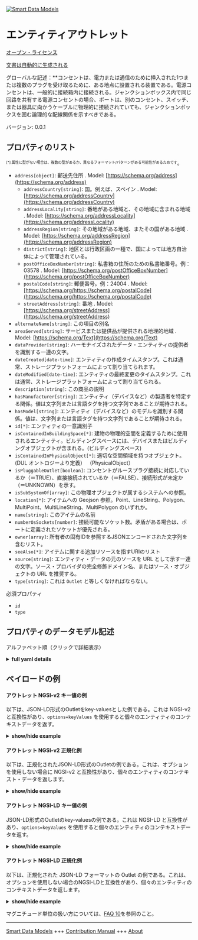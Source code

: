 <!-- 10-Header -->  
[![Smart Data Models](https://smartdatamodels.org/wp-content/uploads/2022/01/SmartDataModels_logo.png "Logo")](https://smartdatamodels.org)  
エンティティアウトレット  
============<!-- /10-Header -->  
<!-- 15-License -->  
[オープン・ライセンス](https://github.com/smart-data-models//dataModel.S4BLDG/blob/master/Outlet/LICENSE.md)  
[文書は自動的に生成される](https://docs.google.com/presentation/d/e/2PACX-1vTs-Ng5dIAwkg91oTTUdt8ua7woBXhPnwavZ0FxgR8BsAI_Ek3C5q97Nd94HS8KhP-r_quD4H0fgyt3/pub?start=false&loop=false&delayms=3000#slide=id.gb715ace035_0_60)  
<!-- /15-License -->  
<!-- 20-Description -->  
グローバルな記述：**コンセントは、電力または通信のために挿入された1つまたは複数のプラグを受け取るために、ある地点に設置される装置である。電源コンセントは、一般的に接続箱内に接続される。ジャンクションボックス内で同じ回路を共有する電源コンセントの場合、ポートは、別のコンセント、スイッチ、または器具に向かうケーブルに物理的に接続されていても、ジャンクションボックスを囲む論理的な配線関係を示すべきである。  
バージョン: 0.0.1  
<!-- /20-Description -->  
<!-- 30-PropertiesList -->  

## プロパティのリスト  

<sup><sub>[*] 属性に型がない場合は、複数の型があるか、異なるフォーマット/パターンがある可能性があるためです</sub></sup>。  
- `address[object]`: 郵送先住所  . Model: [https://schema.org/address](https://schema.org/address)	- `addressCountry[string]`: 国。例えば、スペイン  . Model: [https://schema.org/addressCountry](https://schema.org/addressCountry)  
	- `addressLocality[string]`: 番地がある地域と、その地域に含まれる地域  . Model: [https://schema.org/addressLocality](https://schema.org/addressLocality)  
	- `addressRegion[string]`: その地域がある地域、またその国がある地域  . Model: [https://schema.org/addressRegion](https://schema.org/addressRegion)  
	- `district[string]`: 地区とは行政区画の一種で、国によっては地方自治体によって管理されている。    
	- `postOfficeBoxNumber[string]`: 私書箱の住所のための私書箱番号。例：03578  . Model: [https://schema.org/postOfficeBoxNumber](https://schema.org/postOfficeBoxNumber)  
	- `postalCode[string]`: 郵便番号。例：24004  . Model: [https://schema.org/https://schema.org/postalCode](https://schema.org/https://schema.org/postalCode)  
	- `streetAddress[string]`: 番地  . Model: [https://schema.org/streetAddress](https://schema.org/streetAddress)  
- `alternateName[string]`: この項目の別名  - `areaServed[string]`: サービスまたは提供品が提供される地理的地域  . Model: [https://schema.org/Text](https://schema.org/Text)- `dataProvider[string]`: ハーモナイズされたデータ・エンティティの提供者を識別する一連の文字。  - `dateCreated[date-time]`: エンティティの作成タイムスタンプ。これは通常、ストレージプラットフォームによって割り当てられます。  - `dateModified[date-time]`: エンティティの最終変更のタイムスタンプ。これは通常、ストレージプラットフォームによって割り当てられる。  - `description[string]`: この商品の説明  - `hasManufacturer[string]`: エンティティ（デバイスなど）の製造者を特定する関係。値は文字列または言語タグを持つ文字列であることが期待される。  - `hasModel[string]`: エンティティ（デバイスなど）のモデルを識別する関係。値は、文字列または言語タグを持つ文字列であることが期待される。  - `id[*]`: エンティティの一意識別子  - `isContainedInBuildingSpace[*]`: 建物の物理的空間を定義するために使用されるエンティティ。ビルディングスペースには、デバイスまたはビルディングオブジェクトが含まれる。(ビルディングスペース)  - `isContainedInPhysicalObject[*]`: 適切な空間領域を持つオブジェクト。  (DUL オントロジーより定義） （PhysicalObject）  - `isPluggableOutlet[boolean]`: コンセントがルースプラグ接続に対応しているか（＝TRUE）、直接接続されているか（＝FALSE）、接続形式が未定か（＝UNKNOWN）を示す。  - `isSubSystemOf[array]`: この物理オブジェクトが属するシステムへの参照。  - `location[*]`: アイテムへの Geojson 参照。Point、LineString、Polygon、MultiPoint、MultiLineString、MultiPolygon のいずれか。  - `name[string]`: このアイテムの名前  - `numberOsSockets[number]`: 接続可能なソケット数。矛盾がある場合は、ポートに定義されたソケットが優先される。  - `owner[array]`: 所有者の固有IDを参照するJSONエンコードされた文字列を含むリスト。  - `seeAlso[*]`: アイテムに関する追加リソースを指すURIのリスト  - `source[string]`: エンティティ・データの元のソースを URL として示す一連の文字。ソース・プロバイダの完全修飾ドメイン名、またはソース・オブジェクトの URL を推奨する。  - `type[string]`: これは `Outlet` と等しくなければならない。  <!-- /30-PropertiesList -->  
<!-- 35-RequiredProperties -->  
必須プロパティ  
- `id`  - `type`  <!-- /35-RequiredProperties -->  
<!-- 40-RequiredProperties -->  
<!-- /40-RequiredProperties -->  
<!-- 50-DataModelHeader -->  
## プロパティのデータモデル記述  
アルファベット順（クリックで詳細表示）  
<!-- /50-DataModelHeader -->  
<!-- 60-ModelYaml -->  
<details><summary><strong>full yaml details</strong></summary>    
```yaml  
Outlet:    
  description: 'An outlet is a device installed at a point to receive one or more inserted plugs for electrical power or communications. Power outlets are commonly connected within a junction box; data outlets may be directly connected to a wall. For power outlets sharing the same circuit within a junction box, the ports should indicate the logical wiring relationship to the enclosing junction box, even though they may be physically connected to a cable going to another outlet, switch, or fixture.'    
  properties:    
    address:    
      description: The mailing address    
      properties:    
        addressCountry:    
          description: 'The country. For example, Spain'    
          type: string    
          x-ngsi:    
            model: https://schema.org/addressCountry    
            type: Property    
        addressLocality:    
          description: 'The locality in which the street address is, and which is in the region'    
          type: string    
          x-ngsi:    
            model: https://schema.org/addressLocality    
            type: Property    
        addressRegion:    
          description: 'The region in which the locality is, and which is in the country'    
          type: string    
          x-ngsi:    
            model: https://schema.org/addressRegion    
            type: Property    
        district:    
          description: 'A district is a type of administrative division that, in some countries, is managed by the local government'    
          type: string    
          x-ngsi:    
            type: Property    
        postOfficeBoxNumber:    
          description: 'The post office box number for PO box addresses. For example, 03578'    
          type: string    
          x-ngsi:    
            model: https://schema.org/postOfficeBoxNumber    
            type: Property    
        postalCode:    
          description: 'The postal code. For example, 24004'    
          type: string    
          x-ngsi:    
            model: https://schema.org/https://schema.org/postalCode    
            type: Property    
        streetAddress:    
          description: The street address    
          type: string    
          x-ngsi:    
            model: https://schema.org/streetAddress    
            type: Property    
        streetNr:    
          description: Number identifying a specific property on a public street    
          type: string    
          x-ngsi:    
            type: Property    
      type: object    
      x-ngsi:    
        model: https://schema.org/address    
        type: Property    
    alternateName:    
      description: An alternative name for this item    
      type: string    
      x-ngsi:    
        type: Property    
    areaServed:    
      description: The geographic area where a service or offered item is provided    
      type: string    
      x-ngsi:    
        model: https://schema.org/Text    
        type: Property    
    dataProvider:    
      description: A sequence of characters identifying the provider of the harmonised data entity    
      type: string    
      x-ngsi:    
        type: Property    
    dateCreated:    
      description: Entity creation timestamp. This will usually be allocated by the storage platform    
      format: date-time    
      type: string    
      x-ngsi:    
        type: Property    
    dateModified:    
      description: Timestamp of the last modification of the entity. This will usually be allocated by the storage platform    
      format: date-time    
      type: string    
      x-ngsi:    
        type: Property    
    description:    
      description: A description of this item    
      type: string    
      x-ngsi:    
        type: Property    
    hasManufacturer:    
      description: 'A relationship identifying the manufacturer of an entity (e.g., device). The value is expected to be a string or a string with language tag'    
      type: string    
      x-ngsi:    
        type: Property    
    hasModel:    
      description: 'A relationship identifying the model of an entity (e.g., device). The value is expected to be a string or a string with language tag'    
      type: string    
      x-ngsi:    
        type: Property    
    id:    
      anyOf:    
        - description: Identifier format of any NGSI entity    
          maxLength: 256    
          minLength: 1    
          pattern: ^[\w\-\.\{\}\$\+\*\[\]`|~^@!,:\\]+$    
          type: string    
          x-ngsi:    
            type: Property    
        - description: Identifier format of any NGSI entity    
          format: uri    
          type: string    
          x-ngsi:    
            type: Property    
      description: Unique identifier of the entity    
      x-ngsi:    
        type: Property    
    isContainedInBuildingSpace:    
      anyOf:    
        - description: Identifier format of any NGSI entity    
          maxLength: 256    
          minLength: 1    
          pattern: ^[\w\-\.\{\}\$\+\*\[\]`|~^@!,:\\]+$    
          type: string    
          x-ngsi:    
            type: Property    
        - description: Identifier format of any NGSI entity    
          format: uri    
          type: string    
          x-ngsi:    
            type: Property    
      description: An entity used to define the physical spaces of the building. A building space contains devices or building objects. (BuildingSpace)    
      x-ngsi:    
        type: Property    
    isContainedInPhysicalObject:    
      anyOf:    
        - description: Identifier format of any NGSI entity    
          maxLength: 256    
          minLength: 1    
          pattern: ^[\w\-\.\{\}\$\+\*\[\]`|~^@!,:\\]+$    
          type: string    
          x-ngsi:    
            type: Property    
        - description: Identifier format of any NGSI entity    
          format: uri    
          type: string    
          x-ngsi:    
            type: Property    
      description: Any Object that has a proper space region.  (Definition extracted from DUL ontology) (PhysicalObject)    
      x-ngsi:    
        type: Property    
    isPluggableOutlet:    
      description: Indication of whether the outlet accepts a loose plug connection (= TRUE) or whether it is directly connected (= FALSE) or whether the form of connection has not yet been determined (= UNKNOWN)    
      type: boolean    
      x-ngsi:    
        type: Property    
    isSubSystemOf:    
      description: A reference to a system(s) that this Physical Object is part of    
      items:    
        anyOf:    
          - description: Identifier format of any NGSI entity    
            maxLength: 256    
            minLength: 1    
            pattern: ^[\w\-\.\{\}\$\+\*\[\]`|~^@!,:\\]+$    
            type: string    
            x-ngsi:    
              type: Property    
          - description: Identifier format of any NGSI entity    
            format: uri    
            type: string    
            x-ngsi:    
              type: Property    
        description: Unique identifier of the entity    
        x-ngsi:    
          type: Property    
      type: array    
      x-ngsi:    
        type: Relationship    
    location:    
      description: 'Geojson reference to the item. It can be Point, LineString, Polygon, MultiPoint, MultiLineString or MultiPolygon'    
      oneOf:    
        - description: Geojson reference to the item. Point    
          properties:    
            bbox:    
              items:    
                type: number    
              minItems: 4    
              type: array    
            coordinates:    
              items:    
                type: number    
              minItems: 2    
              type: array    
            type:    
              enum:    
                - Point    
              type: string    
          required:    
            - type    
            - coordinates    
          title: GeoJSON Point    
          type: object    
          x-ngsi:    
            type: GeoProperty    
        - description: Geojson reference to the item. LineString    
          properties:    
            bbox:    
              items:    
                type: number    
              minItems: 4    
              type: array    
            coordinates:    
              items:    
                items:    
                  type: number    
                minItems: 2    
                type: array    
              minItems: 2    
              type: array    
            type:    
              enum:    
                - LineString    
              type: string    
          required:    
            - type    
            - coordinates    
          title: GeoJSON LineString    
          type: object    
          x-ngsi:    
            type: GeoProperty    
        - description: Geojson reference to the item. Polygon    
          properties:    
            bbox:    
              items:    
                type: number    
              minItems: 4    
              type: array    
            coordinates:    
              items:    
                items:    
                  items:    
                    type: number    
                  minItems: 2    
                  type: array    
                minItems: 4    
                type: array    
              type: array    
            type:    
              enum:    
                - Polygon    
              type: string    
          required:    
            - type    
            - coordinates    
          title: GeoJSON Polygon    
          type: object    
          x-ngsi:    
            type: GeoProperty    
        - description: Geojson reference to the item. MultiPoint    
          properties:    
            bbox:    
              items:    
                type: number    
              minItems: 4    
              type: array    
            coordinates:    
              items:    
                items:    
                  type: number    
                minItems: 2    
                type: array    
              type: array    
            type:    
              enum:    
                - MultiPoint    
              type: string    
          required:    
            - type    
            - coordinates    
          title: GeoJSON MultiPoint    
          type: object    
          x-ngsi:    
            type: GeoProperty    
        - description: Geojson reference to the item. MultiLineString    
          properties:    
            bbox:    
              items:    
                type: number    
              minItems: 4    
              type: array    
            coordinates:    
              items:    
                items:    
                  items:    
                    type: number    
                  minItems: 2    
                  type: array    
                minItems: 2    
                type: array    
              type: array    
            type:    
              enum:    
                - MultiLineString    
              type: string    
          required:    
            - type    
            - coordinates    
          title: GeoJSON MultiLineString    
          type: object    
          x-ngsi:    
            type: GeoProperty    
        - description: Geojson reference to the item. MultiLineString    
          properties:    
            bbox:    
              items:    
                type: number    
              minItems: 4    
              type: array    
            coordinates:    
              items:    
                items:    
                  items:    
                    items:    
                      type: number    
                    minItems: 2    
                    type: array    
                  minItems: 4    
                  type: array    
                type: array    
              type: array    
            type:    
              enum:    
                - MultiPolygon    
              type: string    
          required:    
            - type    
            - coordinates    
          title: GeoJSON MultiPolygon    
          type: object    
          x-ngsi:    
            type: GeoProperty    
      x-ngsi:    
        type: GeoProperty    
    name:    
      description: The name of this item    
      type: string    
      x-ngsi:    
        type: Property    
    numberOsSockets:    
      description: 'The number of sockets that may be connected. In case of inconsistency, sockets defined on ports take precedence'    
      type: number    
      x-ngsi:    
        type: Property    
    owner:    
      description: A List containing a JSON encoded sequence of characters referencing the unique Ids of the owner(s)    
      items:    
        anyOf:    
          - description: Identifier format of any NGSI entity    
            maxLength: 256    
            minLength: 1    
            pattern: ^[\w\-\.\{\}\$\+\*\[\]`|~^@!,:\\]+$    
            type: string    
            x-ngsi:    
              type: Property    
          - description: Identifier format of any NGSI entity    
            format: uri    
            type: string    
            x-ngsi:    
              type: Property    
        description: Unique identifier of the entity    
        x-ngsi:    
          type: Property    
      type: array    
      x-ngsi:    
        type: Property    
    seeAlso:    
      description: list of uri pointing to additional resources about the item    
      oneOf:    
        - items:    
            format: uri    
            type: string    
          minItems: 1    
          type: array    
        - format: uri    
          type: string    
      x-ngsi:    
        type: Property    
    source:    
      description: 'A sequence of characters giving the original source of the entity data as a URL. Recommended to be the fully qualified domain name of the source provider, or the URL to the source object'    
      type: string    
      x-ngsi:    
        type: Property    
    type:    
      description: It must be equal to `Outlet`    
      enum:    
        - Outlet    
      type: string    
      x-ngsi:    
        type: Property    
  required:    
    - id    
    - type    
  type: object    
  x-derived-from: "https://saref.etsi.org/saref4bldg/v1.1.2/#s4bldg:Outlet"    
  x-disclaimer: 'Redistribution and use in source and binary forms, with or without modification, are permitted  provided that the license conditions are met. Copyleft (c) 2022 Contributors to Smart Data Models Program'    
  x-license-url: https://github.com/smart-data-models/dataModel.S4BLDG/blob/master/Outlet/LICENSE.md    
  x-model-schema: https://smart-data-models.github.com/dataModel.SAREF4BLDG/Outlet/schema.json    
  x-model-tags: SAREF Outlet    
  x-version: 0.0.1    
```  
</details>    
<!-- /60-ModelYaml -->  
<!-- 70-MiddleNotes -->  
<!-- /70-MiddleNotes -->  
<!-- 80-Examples -->  
## ペイロードの例  
#### アウトレット NGSI-v2 キー値の例  
以下は、JSON-LD形式のOutletをkey-valuesとした例である。これは NGSI-v2 と互換性があり、`options=keyValues` を使用すると個々のエンティティのコンテキストデータを返す。  
<details><summary><strong>show/hide example</strong></summary>    
```json  
{  
  "id": "urn:ngsi-ld:Outlet:7a3ae74a-7681-4eff-81ac-a9f995a9c036",  
  "type": "Outlet",  
  "isPluggableOutlet": false,  
  "numberOsSockets": 0.1918228211879548,  
  "isContainedInBuildingSpace": "urn:ngsi-ld:BuildingSpace:907c07f2-8f27-41a9-819e-8a80d1c87007",  
  "isContainedInPhysicalObject": "urn:ngsi-ld:PhysicalObject:1c96216e-94a2-4170-819d-4ed7e7187d12",  
  "isSubSystemOf": [  
    "urn:ngsi-ld:System:3b34e791-7cf8-42f2-9374-9b5b4326a240",  
    "urn:ngsi-ld:System:14bd6fd5-2c91-402f-8065-cec6b10857d0",  
    "urn:ngsi-ld:System:c4d52ab2-da55-4b43-892e-32556347d978"  
  ],  
  "hasManufacturer": "Outlet Company Inc.",  
  "hasModel": "Outlet 0.1.2",  
  "dateCreated": "2023-01-26T02:41:07Z",  
  "dateModified": "2023-01-26T02:28:41Z",  
  "source": "Import",  
  "name": "Outlet",  
  "alternateName": "Outlet type 2",  
  "description": "Outlet of limited Outlet types",  
  "dataProvider": "IFC file"  
}  
```  
</details>  
#### アウトレット NGSI-v2 正規化例  
以下は、正規化されたJSON-LD形式のOutletの例である。これは、オプションを使用しない場合に NGSI-v2 と互換性があり、個々のエンティティのコンテキスト・データを返します。  
<details><summary><strong>show/hide example</strong></summary>    
```json  
{  
  "id": "urn:ngsi-ld:Outlet:c0e04f9f-cdfe-4edb-be50-13ed4f58812b",  
  "type": "Outlet",  
  "isPluggableOutlet": {  
    "type": "Boolean",  
    "value": true  
  },  
  "numberOsSockets": {  
    "type": "Float",  
    "value": 0.10709930455014449  
  },  
  "isContainedInBuildingSpace": {  
    "type": "URL",  
    "value": "urn:ngsi-ld:BuildingSpace:54517d31-9a7c-4c03-a8a7-e313e40d85b7"  
  },  
  "isContainedInPhysicalObject": {  
    "type": "URL",  
    "value": "urn:ngsi-ld:PhysicalObject:66a3672d-23e2-4fef-9c34-6590d39ef748"  
  },  
  "isSubSystemOf": {  
    "type": "array",  
    "value": [  
      {  
        "type": "URL",  
        "value": "urn:ngsi-ld:System:0adb15b2-f8db-47b3-b178-b39e74a42b67"  
      },  
      {  
        "type": "URL",  
        "value": "urn:ngsi-ld:System:764cf843-59a2-4e0b-b8e1-e50d6dca8fc8"  
      },  
      {  
        "type": "URL",  
        "value": "urn:ngsi-ld:System:0d20ab8a-6958-4a7b-91c1-3603fb2058a4"  
      }  
    ]  
  },  
  "hasManufacturer": {  
    "type": "Text",  
    "value": "Outlet Company Inc."  
  },  
  "hasModel": {  
    "type": "Text",  
    "value": "Outlet 0.1.2"  
  },  
  "dateCreated": {  
    "type": "DateTime",  
    "value": "2023-01-26T08:13:08.8649976+01:00"  
  },  
  "dateModified": {  
    "type": "DateTime",  
    "value": "2023-01-25T22:16:00.1914059+01:00"  
  },  
  "source": {  
    "type": "Text",  
    "value": "Import"  
  },  
  "name": {  
    "type": "Text",  
    "value": "Outlet"  
  },  
  "alternateName": {  
    "type": "Text",  
    "value": "Outlet type 2"  
  },  
  "description": {  
    "type": "Text",  
    "value": "Outlet of limited Outlet types"  
  },  
  "dataProvider": {  
    "type": "Text",  
    "value": "IFC file"  
  }  
}  
```  
</details>  
#### アウトレット NGSI-LD キー値の例  
JSON-LD形式のOutletのkey-valuesの例である。これは NGSI-LD と互換性があり、`options=keyValues` を使用すると個々のエンティティのコンテキストデータを返す。  
<details><summary><strong>show/hide example</strong></summary>    
```json  
{  
  "id": "urn:ngsi-ld:Outlet:dfb752ac-bbce-4adc-9770-ed0f66b86127",  
  "type": "Outlet",  
  "isPluggableOutlet": false,  
  "numberOsSockets": 0.7195834925406465,  
  "isContainedInBuildingSpace": "urn:ngsi-ld:BuildingSpace:94978f5e-ade6-4d0f-b4cf-f4abef1ae566",  
  "isContainedInPhysicalObject": "urn:ngsi-ld:PhysicalObject:d44d1cda-ea3d-4b59-a3ea-16f54b20872f",  
  "isSubSystemOf": [  
    "urn:ngsi-ld:System:c6143c82-b719-4d29-bafd-7af13612a787",  
    "urn:ngsi-ld:System:be1a5029-6939-4dae-8281-29784e591719",  
    "urn:ngsi-ld:System:ad2f3183-8395-4888-8e9c-ad6f674ce114"  
  ],  
  "hasManufacturer": "Outlet Company Inc.",  
  "hasModel": "Outlet 0.1.2",  
  "dateCreated": "2023-01-26T10:07:59Z",  
  "dateModified": "2023-01-25T16:51:27Z",  
  "source": "Import",  
  "name": "Outlet",  
  "alternateName": "Outlet type 2",  
  "description": "Outlet of limited Outlet types",  
  "dataProvider": "IFC file",  
  "@context": [  
    "https://raw.githubusercontent.com/smart-data-models/dataModel.S4BLDG/master/context.jsonld",  
    "https://uri.etsi.org/ngsi-ld/v1/ngsi-ld-core-context.jsonld"  
  ]  
}  
```  
</details>  
#### アウトレット NGSI-LD 正規化例  
以下は、正規化された JSON-LD フォーマットの Outlet の例である。これは、オプションを使用しない場合のNGSI-LDと互換性があり、個々のエンティティのコンテキストデータを返します。  
<details><summary><strong>show/hide example</strong></summary>    
```json  
{  
  "id": "urn:ngsi-ld:Outlet:10026fea-6da7-4531-9499-c62e29174456",  
  "type": "Outlet",  
  "isPluggableOutlet": {  
    "type": "Property",  
    "value": false  
  },  
  "numberOsSockets": {  
    "type": "Property",  
    "value": 0.08402675463783171  
  },  
  "isContainedInBuildingSpace": {  
    "type": "Relationship",  
    "object": "urn:ngsi-ld:BuildingSpace:aa5a4392-55e2-44c2-884f-ea630e2c91ab"  
  },  
  "isContainedInPhysicalObject": {  
    "type": "Relationship",  
    "object": "urn:ngsi-ld:PhysicalObject:dc452c3f-bc46-4b8c-8be7-5d2815ee4345"  
  },  
  "isSubSystemOf": [  
    {  
      "type": "Relationship",  
      "object": "urn:ngsi-ld:System:1d54a955-8898-4270-8acc-cf3d21aa34dd"  
    },  
    {  
      "type": "Relationship",  
      "object": "urn:ngsi-ld:System:e5d0d074-3ec3-4375-aca0-b2b49f866c2f"  
    },  
    {  
      "type": "Relationship",  
      "object": "urn:ngsi-ld:System:a8ee1813-d70e-4680-a2de-e4697a8e8aa4"  
    }  
  ],  
  "hasManufacturer": {  
    "type": "Property",  
    "value": "Outlet Company Inc."  
  },  
  "hasModel": {  
    "type": "Property",  
    "value": "Outlet 0.1.2"  
  },  
  "dateCreated": {  
    "type": "Property",  
    "value": "2023-01-25T22:54:46Z"  
  },  
  "dateModified": {  
    "type": "Property",  
    "value": "2023-01-26T03:24:39Z"  
  },  
  "source": {  
    "type": "Property",  
    "value": "Import"  
  },  
  "name": {  
    "type": "Property",  
    "value": "Outlet"  
  },  
  "alternateName": {  
    "type": "Property",  
    "value": "Outlet type 2"  
  },  
  "description": {  
    "type": "Property",  
    "value": "Outlet of limited Outlet types"  
  },  
  "dataProvider": {  
    "type": "Property",  
    "value": "IFC file"  
  },  
  "@context": [  
    "https://raw.githubusercontent.com/smart-data-models/dataModel.S4BLDG/master/context.jsonld",  
    "https://uri.etsi.org/ngsi-ld/v1/ngsi-ld-core-context.jsonld"  
  ]  
}  
```  
</details><!-- /80-Examples -->  
<!-- 90-FooterNotes -->  
<!-- /90-FooterNotes -->  
<!-- 95-Units -->  
マグニチュード単位の扱い方については、[FAQ 10](https://smartdatamodels.org/index.php/faqs/)を参照のこと。  
<!-- /95-Units -->  
<!-- 97-LastFooter -->  
---  
[Smart Data Models](https://smartdatamodels.org) +++ [Contribution Manual](https://bit.ly/contribution_manual) +++ [About](https://bit.ly/Introduction_SDM)<!-- /97-LastFooter -->  

